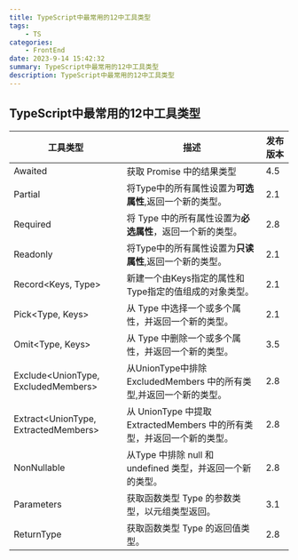 ```yaml
---
title: TypeScript中最常用的12中工具类型
tags: 
    - TS
categories: 
    - FrontEnd
date: 2023-9-14 15:42:32
summary: TypeScript中最常用的12中工具类型
description: TypeScript中最常用的12中工具类型
---
```


## TypeScript中最常用的12中工具类型

| 工具类型                             | 描述                                                         | 发布版本 |
| ------------------------------------ | ------------------------------------------------------------ | -------- |
| Awaited<Type>                        | 获取 Promise 中的结果类型                                    | 4.5      |
| Partial<Type>                        | 将Type中的所有属性设置为**可选属性**,返回一个新的类型。      | 2.1      |
| Required<Type>                       | 将 Type 中的所有属性设置为**必选属性**，返回一个新的类型。   | 2.8      |
| Readonly<Type>                       | 将Type中的所有属性设置为**只读属性**,返回一个新的类型。      | 2.1      |
| Record<Keys, Type>                   | 新建一个由Keys指定的属性和Type指定的值组成的对象类型。       | 2.1      |
| Pick<Type, Keys>                     | 从 Type 中选择一个或多个属性，并返回一个新的类型。           | 2.1      |
| Omit<Type, Keys>                     | 从 Type 中删除一个或多个属性，并返回一个新的类型。           | 3.5      |
| Exclude<UnionType, ExcludedMembers>  | 从UnionType中排除ExcludedMembers 中的所有类型,并返回一个新的类型。 | 2.8      |
| Extract<UnionType, ExtractedMembers> | 从 UnionType 中提取 ExtractedMembers 中的所有类型，并返回一个新的类型。 | 2.8      |
| NonNullable<Type>                    | 从Type 中排除 null 和 undefined 类型，并返回一个新的类型。   | 2.8      |
| Parameters<Type>                     | 获取函数类型 Type 的参数类型，以元组类型返回。               | 3.1      |
| ReturnType<Type>                     | 获取函数类型 Type 的返回值类型。                             | 2.8      |

